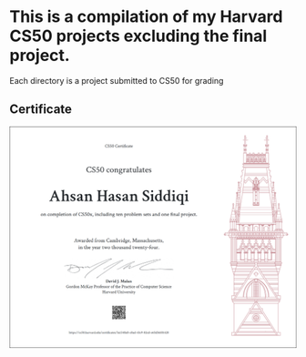 # This is a compilation of my Harvard CS50 projects excluding the final project. 
Each directory is a project submitted to CS50 for grading

## Certificate
![My Certificate](CS50x.png)
